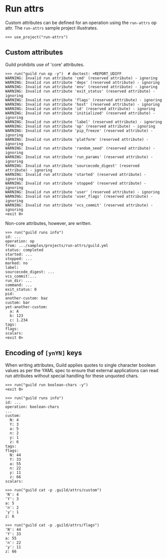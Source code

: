 # Run attrs

Custom attributes can be defined for an operation using the
`run-attrs` op attr. The `run-attrs` sample project illustrates.

    >>> use_project("run-attrs")

## Custom attributes

Guild prohibits use of 'core' attributes.

    >>> run("guild run op -y")  # doctest: +REPORT_UDIFF
    WARNING: Invalid run attribute 'cmd' (reserved attribute) - ignoring
    WARNING: Invalid run attribute 'deps' (reserved attribute) - ignoring
    WARNING: Invalid run attribute 'env' (reserved attribute) - ignoring
    WARNING: Invalid run attribute 'exit_status' (reserved attribute) - ignoring
    WARNING: Invalid run attribute 'flags' (reserved attribute) - ignoring
    WARNING: Invalid run attribute 'host' (reserved attribute) - ignoring
    WARNING: Invalid run attribute 'id' (reserved attribute) - ignoring
    WARNING: Invalid run attribute 'initialized' (reserved attribute) - ignoring
    WARNING: Invalid run attribute 'label' (reserved attribute) - ignoring
    WARNING: Invalid run attribute 'op' (reserved attribute) - ignoring
    WARNING: Invalid run attribute 'pip_freeze' (reserved attribute) - ignoring
    WARNING: Invalid run attribute 'platform' (reserved attribute) - ignoring
    WARNING: Invalid run attribute 'random_seed' (reserved attribute) - ignoring
    WARNING: Invalid run attribute 'run_params' (reserved attribute) - ignoring
    WARNING: Invalid run attribute 'sourcecode_digest' (reserved attribute) - ignoring
    WARNING: Invalid run attribute 'started' (reserved attribute) - ignoring
    WARNING: Invalid run attribute 'stopped' (reserved attribute) - ignoring
    WARNING: Invalid run attribute 'user' (reserved attribute) - ignoring
    WARNING: Invalid run attribute 'user_flags' (reserved attribute) - ignoring
    WARNING: Invalid run attribute 'vcs_commit' (reserved attribute) - ignoring
    <exit 0>

Non-core attributes, however, are written.

    >>> run("guild runs info")
    id: ...
    operation: op
    from: .../samples/projects/run-attrs/guild.yml
    status: completed
    started: ...
    stopped: ...
    marked: no
    label:
    sourcecode_digest: ...
    vcs_commit:...
    run_dir: ...
    command: ...
    exit_status: 0
    pid:
    another-custom: baz
    custom: bar
    yet-another-custom:
      a: A
      b: 123
      c: 1.234
    tags:
    flags:
    scalars:
    <exit 0>

## Encoding of `[ynYN]` keys

When writing attributes, Guild applies quotes to single character
boolean values as per the YAML spec to ensure that external
applications can read run attributes without special handling for
these unquoted chars.

    >>> run("guild run boolean-chars -y")
    <exit 0>

    >>> run("guild runs info")
    id: ...
    operation: boolean-chars
    ...
    custom:
      N: 4
      Y: 3
      a: 5
      n: 2
      y: 1
      z: 6
    tags:
    flags:
      N: 44
      Y: 33
      a: 55
      n: 22
      y: 11
      z: 66
    scalars:

    >>> run("guild cat -p .guild/attrs/custom")
    'N': 4
    'Y': 3
    a: 5
    'n': 2
    'y': 1
    z: 6

    >>> run("guild cat -p .guild/attrs/flags")
    'N': 44
    'Y': 33
    a: 55
    'n': 22
    'y': 11
    z: 66
